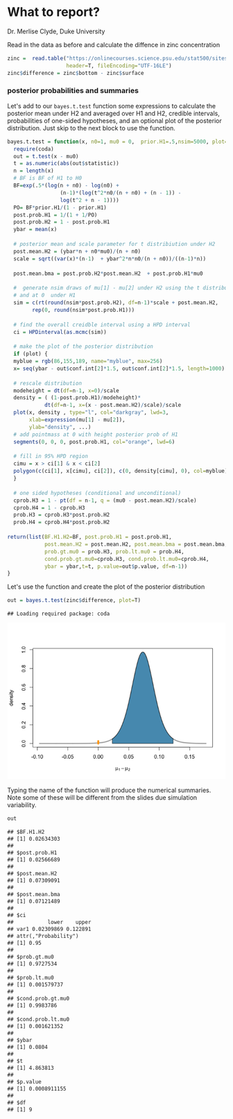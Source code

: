 What to report?
================
Dr. Merlise Clyde, Duke University

Read in the data as before and calculate the diffence in zinc concentration

``` r
zinc =  read.table("https://onlinecourses.science.psu.edu/stat500/sites/onlinecourses.science.psu.edu.stat500/files/data/zinc_conc.txt", 
                   header=T, fileEncoding="UTF-16LE")
zinc$difference = zinc$bottom - zinc$surface
```

### posterior probabilities and summaries

Let's add to our `bayes.t.test` function some expressions to calculate the posterior mean under H2 and averaged over H1 and H2, credible intervals, probabilities of one-sided hypotheses, and an optional plot of the posterior distribution. Just skip to the next block to use the function.

``` r
bayes.t.test = function(x, n0=1, mu0 = 0,  prior.H1=.5,nsim=5000, plot=FALSE,...) {
  require(coda)
  out = t.test(x - mu0)
  t = as.numeric(abs(out$statistic))
  n = length(x)
  # BF is BF of H1 to H0
  BF=exp(.5*(log(n + n0) - log(n0) +
                 (n-1)*(log(t^2*n0/(n + n0) + (n - 1)) -
                 log(t^2 + n - 1))))
  PO= BF*prior.H1/(1 - prior.H1)
  post.prob.H1 = 1/(1 + 1/PO)
  post.prob.H2 = 1 - post.prob.H1
  ybar = mean(x)
  
  # posterior mean and scale parameter for t distribiution under H2
  post.mean.H2 = (ybar*n + n0*mu0)/(n + n0)
  scale = sqrt((var(x)*(n-1)  + ybar^2*n*n0/(n + n0))/((n-1)*n))
  
  post.mean.bma = post.prob.H2*post.mean.H2  + post.prob.H1*mu0
  
  #  generate nsim draws of mu[1] - mu[2] under H2 using the t distribution
  # and at 0  under H1
  sim = c(rt(round(nsim*post.prob.H2), df=n-1)*scale + post.mean.H2,  
        rep(0, round(nsim*post.prob.H1)))

  # find the overall creidble interval using a HPD interval
  ci = HPDinterval(as.mcmc(sim))
 
  # make the plot of the posterior distribution
  if (plot) {
  myblue = rgb(86,155,189, name="myblue", max=256)
  x= seq(ybar - out$conf.int[2]*1.5, out$conf.int[2]*1.5, length=1000)

  # rescale distribution
  modeheight = dt(df=n-1, x=0)/scale
  density = ( (1-post.prob.H1)/modeheight)*
            dt(df=n-1, x=(x - post.mean.H2)/scale)/scale
  plot(x, density , type="l", col="darkgray", lwd=3, 
       xlab=expression(mu[1] - mu[2]), 
       ylab="density", ...)
  # add pointmass at 0 with height posterior prob of H1
  segments(0, 0, 0, post.prob.H1, col="orange", lwd=6)

  # fill in 95% HPD region
  cimu = x > ci[1] & x < ci[2]
  polygon(c(ci[1], x[cimu], ci[2]), c(0, density[cimu], 0), col=myblue)
  }
  
  # one sided hypotheses (conditional and unconditional)
  cprob.H3 = 1 - pt(df = n-1, q = (mu0 - post.mean.H2)/scale)
  cprob.H4 = 1 - cprob.H3
  prob.H3 = cprob.H3*post.prob.H2
  prob.H4 = cprob.H4*post.prob.H2
 
return(list(BF.H1.H2=BF, post.prob.H1 = post.prob.H1,
            post.mean.H2 = post.mean.H2, post.mean.bma = post.mean.bma, ci = ci,
            prob.gt.mu0 = prob.H3, prob.lt.mu0 = prob.H4,
            cond.prob.gt.mu0=cprob.H3, cond.prob.lt.mu0=cprob.H4,
            ybar = ybar,t=t, p.value=out$p.value, df=n-1))
}
```

Let's use the function and create the plot of the posterior distribution

``` r
out = bayes.t.test(zinc$difference, plot=T)
```

    ## Loading required package: coda

![](4.3.3_what_to_report_files/figure-markdown_github/posteriorplot-1.png)

Typing the name of the function will produce the numerical summaries. Note some of these will be different from the slides due simulation variability.

``` r
out
```

    ## $BF.H1.H2
    ## [1] 0.02634303
    ## 
    ## $post.prob.H1
    ## [1] 0.02566689
    ## 
    ## $post.mean.H2
    ## [1] 0.07309091
    ## 
    ## $post.mean.bma
    ## [1] 0.07121489
    ## 
    ## $ci
    ##           lower    upper
    ## var1 0.02309869 0.122891
    ## attr(,"Probability")
    ## [1] 0.95
    ## 
    ## $prob.gt.mu0
    ## [1] 0.9727534
    ## 
    ## $prob.lt.mu0
    ## [1] 0.001579737
    ## 
    ## $cond.prob.gt.mu0
    ## [1] 0.9983786
    ## 
    ## $cond.prob.lt.mu0
    ## [1] 0.001621352
    ## 
    ## $ybar
    ## [1] 0.0804
    ## 
    ## $t
    ## [1] 4.863813
    ## 
    ## $p.value
    ## [1] 0.0008911155
    ## 
    ## $df
    ## [1] 9
